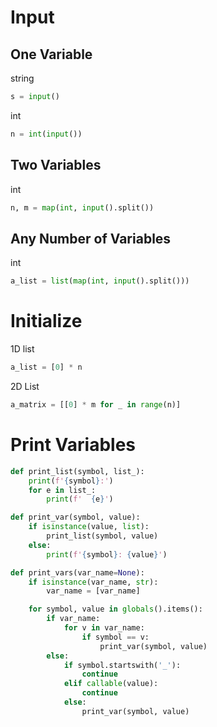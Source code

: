 # Input

## One Variable
string
```python
s = input()
```
int
```python
n = int(input())
```

## Two Variables
int
```python
n, m = map(int, input().split())
```

## Any Number of Variables
int
```python
a_list = list(map(int, input().split()))
```

# Initialize
1D list
```python
a_list = [0] * n
```

2D List
```python
a_matrix = [[0] * m for _ in range(n)]
```

# Print Variables

```python
def print_list(symbol, list_):
    print(f'{symbol}:')
    for e in list_:
        print(f'  {e}')

def print_var(symbol, value):
    if isinstance(value, list):
        print_list(symbol, value)
    else:
        print(f'{symbol}: {value}')

def print_vars(var_name=None):
    if isinstance(var_name, str):
        var_name = [var_name]

    for symbol, value in globals().items():
        if var_name:
            for v in var_name:
                if symbol == v:
                    print_var(symbol, value)
        else:
            if symbol.startswith('_'):
                continue
            elif callable(value):
                continue
            else:
                print_var(symbol, value)
```